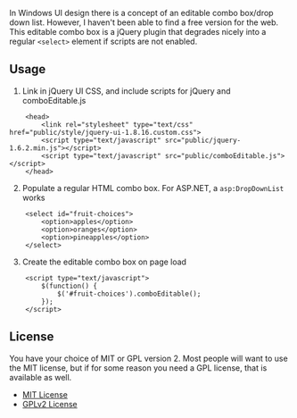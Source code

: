 In Windows UI design there is a concept of an editable combo box/drop down list. However, I haven't been able to find a free version for the web. This editable combo box is a jQuery plugin that degrades nicely into a regular `<select>` element if scripts are not enabled. 

Usage
-----------------

1. Link in jQuery UI CSS, and include scripts for jQuery and comboEditable.js

```
	<head>
		<link rel="stylesheet" type="text/css" href="public/style/jquery-ui-1.8.16.custom.css">
		<script type="text/javascript" src="public/jquery-1.6.2.min.js"></script>
		<script type="text/javascript" src="public/comboEditable.js"></script>
	</head>
```

2. Populate a regular HTML combo box. For ASP.NET, a `asp:DropDownList` works

```
	<select id="fruit-choices">
		<option>apples</option>
		<option>oranges</option>
		<option>pineapples</option>
	</select>
```

3. Create the editable combo box on page load

```
	<script type="text/javascript">
		$(function() {
			$('#fruit-choices').comboEditable();
		});
	</script>
```


License
-----------------

You have your choice of MIT or GPL version 2. Most people will want to use the MIT license, but if for some reason you need a GPL license, that is available as well.

* [MIT License](http://www.opensource.org/licenses/mit-license.php)
* [GPLv2 License](http://www.gnu.org/licenses/gpl-2.0.html)
